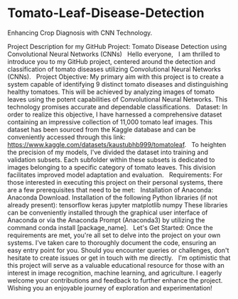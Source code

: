 # Tomato-Leaf-Disease-Detection
Enhancing Crop Diagnosis with CNN Technology.

Project Description for my GitHub Project: Tomato Disease Detection using Convolutional Neural Networks (CNNs)
 
Hello everyone,
 
I am thrilled to introduce you to my GitHub project, centered around the detection and classification of tomato diseases utilizing Convolutional Neural Networks (CNNs).
 
Project Objective:
My primary aim with this project is to create a system capable of identifying 9 distinct tomato diseases and distinguishing healthy tomatoes. This will be achieved by analyzing images of tomato leaves using the potent capabilities of Convolutional Neural Networks. This technology promises accurate and dependable classifications.
 
Dataset:
In order to realize this objective, I have harnessed a comprehensive dataset containing an impressive collection of 11,000 tomato leaf images. This dataset has been sourced from the Kaggle database and can be conveniently accessed through this link: https://www.kaggle.com/datasets/kaustubhb999/tomatoleaf.
 
To heighten the precision of my models, I've divided the dataset into training and validation subsets. Each subfolder within these subsets is dedicated to images belonging to a specific category of tomato leaves. This division facilitates improved model adaptation and evaluation.
 
Requirements:
For those interested in executing this project on their personal systems, there are a few prerequisites that need to be met:
 
Installation of Anaconda: Anaconda Download.
Installation of the following Python libraries (if not already present):
tensorflow
keras
jupyter
matplotlib
numpy
These libraries can be conveniently installed through the graphical user interface of Anaconda or via the Anaconda Prompt (Anaconda3) by utilizing the command conda install [package_name].
 
Let's Get Started:
Once the requirements are met, you're all set to delve into the project on your own systems. I've taken care to thoroughly document the code, ensuring an easy entry point for you. Should you encounter queries or challenges, don't hesitate to create issues or get in touch with me directly.
 
I'm optimistic that this project will serve as a valuable educational resource for those with an interest in image recognition, machine learning, and agriculture. I eagerly welcome your contributions and feedback to further enhance the project.
 
Wishing you an enjoyable journey of exploration and experimentation!
